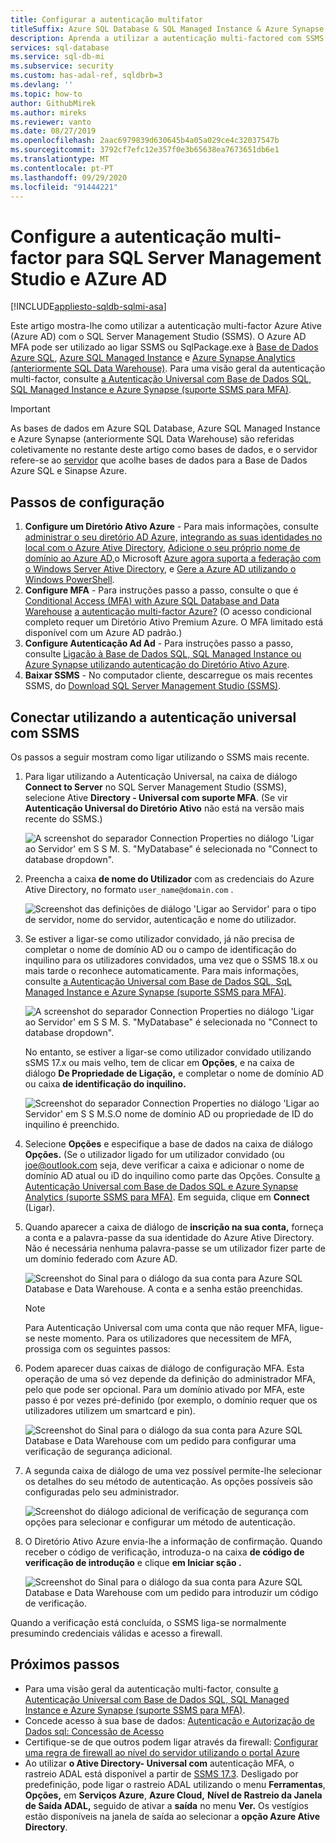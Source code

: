 ```yaml
---
title: Configurar a autenticação multifator
titleSuffix: Azure SQL Database & SQL Managed Instance & Azure Synapse Analytics
description: Aprenda a utilizar a autenticação multi-factored com SSMS para Azure SQL Database, Azure SQL Managed Instance e Azure Synapse Analytics.
services: sql-database
ms.service: sql-db-mi
ms.subservice: security
ms.custom: has-adal-ref, sqldbrb=3
ms.devlang: ''
ms.topic: how-to
author: GithubMirek
ms.author: mireks
ms.reviewer: vanto
ms.date: 08/27/2019
ms.openlocfilehash: 2aac6979839d630645b4a05a029ce4c32037547b
ms.sourcegitcommit: 3792cf7efc12e357f0e3b65638ea7673651db6e1
ms.translationtype: MT
ms.contentlocale: pt-PT
ms.lasthandoff: 09/29/2020
ms.locfileid: "91444221"
---
```

# <a name="configure-multi-factor-authentication-for-sql-server-management-studio-and-azure-ad"></a>Configure a autenticação multi-factor para SQL Server Management Studio e AZure AD
[!INCLUDE[appliesto-sqldb-sqlmi-asa](../includes/appliesto-sqldb-sqlmi-asa.md)]

Este artigo mostra-lhe como utilizar a autenticação multi-factor Azure Ative (Azure AD) com o SQL Server Management Studio (SSMS). O Azure AD MFA pode ser utilizado ao ligar SSMS ou SqlPackage.exe à [Base de Dados Azure SQL](sql-database-paas-overview.md), [Azure SQL Managed Instance](../managed-instance/sql-managed-instance-paas-overview.md) e [Azure Synapse Analytics (anteriormente SQL Data Warehouse)](../../synapse-analytics/sql-data-warehouse/sql-data-warehouse-overview-what-is.md). Para uma visão geral da autenticação multi-factor, consulte [a Autenticação Universal com Base de Dados SQL, SQL Managed Instance e Azure Synapse (suporte SSMS para MFA)](../database/authentication-mfa-ssms-overview.md).

> [!IMPORTANT]
> As bases de dados em Azure SQL Database, Azure SQL Managed Instance e Azure Synapse (anteriormente SQL Data Warehouse) são referidas coletivamente no restante deste artigo como bases de dados, e o servidor refere-se ao [servidor](logical-servers.md) que acolhe bases de dados para a Base de Dados Azure SQL e Sinapse Azure.

## <a name="configuration-steps"></a>Passos de configuração

1. **Configure um Diretório Ativo Azure** - Para mais informações, consulte [administrar o seu diretório AD Azure,](https://msdn.microsoft.com/library/azure/hh967611.aspx) [integrando as suas identidades no local com o Azure Ative Directory](../../active-directory/hybrid/whatis-hybrid-identity.md), [Adicione o seu próprio nome de domínio ao Azure AD,](https://azure.microsoft.com/blog/20../../windows-azure-now-supports-federation-with-windows-server-active-directory/)o Microsoft [Azure agora suporta a federação com o Windows Server Ative Directory](https://azure.microsoft.com/blog/20../../windows-azure-now-supports-federation-with-windows-server-active-directory/), e [Gere a Azure AD utilizando o Windows PowerShell](https://msdn.microsoft.com/library/azure/jj151815.aspx).
2. **Configure MFA** - Para instruções passo a passo, consulte o que é [Conditional Access (MFA) with Azure SQL Database and Data Warehouse](conditional-access-configure.md) [a autenticação multi-factor Azure?](../../active-directory/authentication/multi-factor-authentication.md) (O acesso condicional completo requer um Diretório Ativo Premium Azure. O MFA limitado está disponível com um Azure AD padrão.)
3. **Configure Autenticação Ad Ad** - Para instruções passo a passo, consulte [Ligação à Base de Dados SQL, SQL Managed Instance ou Azure Synapse utilizando autenticação do Diretório Ativo Azure](authentication-aad-overview.md).
4. **Baixar SSMS** - No computador cliente, descarregue os mais recentes SSMS, do [Download SQL Server Management Studio (SSMS)](https://msdn.microsoft.com/library/mt238290.aspx).

## <a name="connecting-by-using-universal-authentication-with-ssms"></a>Conectar utilizando a autenticação universal com SSMS

Os passos a seguir mostram como ligar utilizando o SSMS mais recente.

1. Para ligar utilizando a Autenticação Universal, na caixa de diálogo **Connect to Server** no SQL Server Management Studio (SSMS), selecione Ative **Directory - Universal com suporte MFA**. (Se vir **Autenticação Universal do Diretório Ativo** não está na versão mais recente do SSMS.)

   ![A screenshot do separador Connection Properties no diálogo 'Ligar ao Servidor' em S S M. S. "MyDatabase" é selecionada no "Connect to database dropdown".](./media/authentication-mfa-ssms-configure/mfa-no-tenant-ssms.png)  
2. Preencha a caixa **de nome do Utilizador** com as credenciais do Azure Ative Directory, no formato `user_name@domain.com` .

   ![Screenshot das definições de diálogo 'Ligar ao Servidor' para o tipo de servidor, nome do servidor, autenticação e nome do utilizador.](./media/authentication-mfa-ssms-configure/1mfa-universal-connect-user.png)
3. Se estiver a ligar-se como utilizador convidado, já não precisa de completar o nome de domínio AD ou o campo de identificação do inquilino para os utilizadores convidados, uma vez que o SSMS 18.x ou mais tarde o reconhece automaticamente. Para mais informações, consulte [a Autenticação Universal com Base de Dados SQL, SqL Managed Instance e Azure Synapse (suporte SSMS para MFA)](../database/authentication-mfa-ssms-overview.md).

   ![A screenshot do separador Connection Properties no diálogo 'Ligar ao Servidor' em S S M. S. "MyDatabase" é selecionada no "Connect to database dropdown".](./media/authentication-mfa-ssms-configure/mfa-no-tenant-ssms.png)

   No entanto, se estiver a ligar-se como utilizador convidado utilizando sSMS 17.x ou mais velho, tem de clicar em **Opções**, e na caixa de diálogo **De Propriedade de Ligação,** e completar o nome de domínio AD ou caixa **de identificação do inquilino.**

   ![Screenshot do separador Connection Properties no diálogo 'Ligar ao Servidor' em S S M.S.O nome de domínio AD ou propriedade de ID do inquilino é preenchido.](./media/authentication-mfa-ssms-configure/mfa-tenant-ssms.png)

4. Selecione **Opções** e especifique a base de dados na caixa de diálogo **Opções.** (Se o utilizador ligado for um utilizador convidado (ou joe@outlook.com seja, deve verificar a caixa e adicionar o nome de domínio AD atual ou iD do inquilino como parte das Opções. Consulte [a Autenticação Universal com Base de Dados SQL e Azure Synapse Analytics (suporte SSMS para MFA)](../database/authentication-mfa-ssms-overview.md). Em seguida, clique em **Connect** (Ligar).  
5. Quando aparecer a caixa de diálogo de **inscrição na sua conta,** forneça a conta e a palavra-passe da sua identidade do Azure Ative Directory. Não é necessária nenhuma palavra-passe se um utilizador fizer parte de um domínio federado com Azure AD.

   ![Screenshot do Sinal para o diálogo da sua conta para Azure SQL Database e Data Warehouse. A conta e a senha estão preenchidas.](./media/authentication-mfa-ssms-configure/2mfa-sign-in.png)  

   > [!NOTE]
   > Para Autenticação Universal com uma conta que não requer MFA, ligue-se neste momento. Para os utilizadores que necessitem de MFA, prossiga com os seguintes passos:
   >  

6. Podem aparecer duas caixas de diálogo de configuração MFA. Esta operação de uma só vez depende da definição do administrador MFA, pelo que pode ser opcional. Para um domínio ativado por MFA, este passo é por vezes pré-definido (por exemplo, o domínio requer que os utilizadores utilizem um smartcard e pin).

   ![Screenshot do Sinal para o diálogo da sua conta para Azure SQL Database e Data Warehouse com um pedido para configurar uma verificação de segurança adicional.](./media/authentication-mfa-ssms-configure/3mfa-setup.png)
  
7. A segunda caixa de diálogo de uma vez possível permite-lhe selecionar os detalhes do seu método de autenticação. As opções possíveis são configuradas pelo seu administrador.

   ![Screenshot do diálogo adicional de verificação de segurança com opções para selecionar e configurar um método de autenticação.](./media/authentication-mfa-ssms-configure/4mfa-verify-1.png)  
8. O Diretório Ativo Azure envia-lhe a informação de confirmação. Quando receber o código de verificação, introduza-o na caixa **de código de verificação de introdução** e clique **em Iniciar sção .**

   ![Screenshot do Sinal para o diálogo da sua conta para Azure SQL Database e Data Warehouse com um pedido para introduzir um código de verificação.](./media/authentication-mfa-ssms-configure/5mfa-verify-2.png)  

Quando a verificação está concluída, o SSMS liga-se normalmente presumindo credenciais válidas e acesso a firewall.

## <a name="next-steps"></a>Próximos passos

- Para uma visão geral da autenticação multi-factor, consulte [a Autenticação Universal com Base de Dados SQL, SQL Managed Instance e Azure Synapse (suporte SSMS para MFA)](../database/authentication-mfa-ssms-overview.md).  
- Concede acesso à sua base de dados: [Autenticação e Autorização de Dados sql: Concessão de Acesso](logins-create-manage.md)  
- Certifique-se de que outros podem ligar através da firewall: [Configurar uma regra de firewall ao nível do servidor utilizando o portal Azure](https://docs.microsoft.com/azure/azure-sql/database/firewall-configure)  
- Ao utilizar **o Ative Directory- Universal com** autenticação MFA, o rastreio ADAL está disponível a partir de [SSMS 17.3](https://docs.microsoft.com/sql/ssms/download-sql-server-management-studio-ssms). Desligado por predefinição, pode ligar o rastreio ADAL utilizando o menu **Ferramentas**, **Opções,** em **Serviços Azure**, **Azure Cloud,** **Nível de Rastreio da Janela de Saída ADAL,** seguido de ativar a **saída** no menu **Ver.** Os vestígios estão disponíveis na janela de saída ao selecionar a **opção Azure Ative Directory**.
